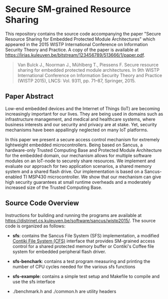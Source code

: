 # Secure SM-grained Resource Sharing

This repository contains the source code accompanying the paper "Secure Resource Sharing for Embedded Protected Module Architectures" which appeared in the 2015 WISTP International Conference on Information Security Theory and Practice. A copy of the paper is available at <https://lirias.kuleuven.be/bitstream/123456789/513666/1/paper.pdf>.

> Van Bulck J., Noorman J., Mühlberg T., Piessens F. Secure resource sharing for embedded protected module architectures. In 9th WISTP International Conference on Information Security Theory and Practice (WISTP 2015), LNCS: Vol. 9311, pp. 71–87, Springer, 2015.

## Paper Abstract

Low-end embedded devices and the Internet of Things (IoT) are becoming increasingly important for our lives. They are being used in domains such as infrastructure management, and medical and healthcare systems, where business interests and our security and privacy are at stake. Yet, security mechanisms have been appallingly neglected on many IoT platforms.

In this paper we present a secure access control mechanism for extremely lightweight embedded microcontrollers. Being based on Sancus, a hardware-only Trusted Computing Base and Protected Module Architecture for the embedded domain, our mechanism allows for multiple software modules on an IoT-node to securely share resources. We implement and evaluate our approach for two application scenarios, a shared memory system and a shared flash drive. Our implementation is based on a Sancus-enabled TI MSP430 microcontroller. We show that our mechanism can give high security guarantees at small runtime overheads and a moderately increased size of the Trusted Computing Base.

## Source Code Overview

Instructions for building and running the programs are available at <https://distrinet.cs.kuleuven.be/software/sancus/wistp2015/>. The source code is organized as follows:

* __sfs__: contains the Sancus File System (SFS) implementation, a modified
[Contiki File System (CFS)](https://github.com/contiki-os/contiki/tree/master/core/cfs) interface
that provides SM-grained access control for a shared protected memory buffer or Contiki's Coffee file system for embedded peripheral flash driver.

* __sfs-benchark__: contains a test program measuring and printing the number
of CPU cycles needed for the various sfs functions

* __sfs-example__: contains a simple test setup and Makefile to compile and use the
sfs interface

* ./benchmark.h and ./common.h are utility headers
